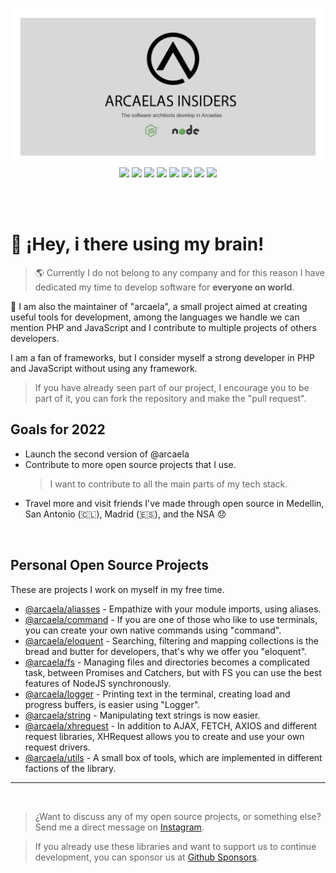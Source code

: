 
<br> <br>
<center>
<img src="./assets/banner.svg">

<img src="https://img.shields.io/badge/SPONSOR-%E2%99%A5-pink">
<img src="https://img.shields.io/badge/LICENCE-MD-blue">


<img src="https://img.shields.io/badge/aliasses-npm-red">
<img src="https://img.shields.io/badge/command-npm-blue">
<img src="https://img.shields.io/badge/eloquent-npm-orange">
<img src="https://img.shields.io/badge/fs-npm-violet">
<img src="https://img.shields.io/badge/logger-npm-green">
<img src="https://img.shields.io/badge/logger-npm-xhrequest">
</center>

<br> <br>

# 👋 ¡Hey, i there using my brain!

> 🌎 Currently I do not belong to any company and for this reason I have dedicated my time to develop software for **everyone on world**.

🚧 I am also the maintainer of "arcaela", a small project aimed at creating useful tools for development, among the languages ​​we handle we can mention PHP and JavaScript and I contribute to multiple projects of others developers.

I am a fan of frameworks, but I consider myself a strong developer in PHP and JavaScript without using any framework.

> If you have already seen part of our project, I encourage you to be part of it, you can fork the repository and make the "pull request".

## Goals for 2022
- Launch the second version of @arcaela
- Contribute to more open source projects that I use.
    > I want to contribute to all the main parts of my tech stack.
- Travel more and visit friends I've made through open source in Medellin, San Antonio (🇨🇱),  Madrid (🇪🇸), and the NSA 😞


<br/>

## Personal Open Source Projects

These are projects I work on myself in my free time.

- [@arcaela/aliasses](https://github.com/arcaela/arcaela/aliasses) - Empathize with your module imports, using aliases.
- [@arcaela/command](https://github.com/arcaela/arcaela/command) - If you are one of those who like to use terminals, you can create your own native commands using "command".
- [@arcaela/eloquent](https://github.com/arcaela/arcaela/eloquent) - Searching, filtering and mapping collections is the bread and butter for developers, that's why we offer you "eloquent".
- [@arcaela/fs](https://github.com/arcaela/arcaela/fs) - Managing files and directories becomes a complicated task, between Promises and Catchers, but with FS you can use the best features of NodeJS synchronously.
- [@arcaela/logger](https://github.com/arcaela/arcaela/logger) - Printing text in the terminal, creating load and progress buffers, is easier using "Logger".
- [@arcaela/string](https://github.com/arcaela/arcaela/string) - Manipulating text strings is now easier.
- [@arcaela/xhrequest](https://github.com/arcaela/arcaela/xhrequest) - In addition to AJAX, FETCH, AXIOS and different request libraries, XHRequest allows you to create and use your own request drivers.
- [@arcaela/utils](https://github.com/arcaela/arcaela/utils) - A small box of tools, which are implemented in different factions of the library.

<hr/><br/>

> ¿Want to discuss any of my open source projects, or something else? Send me a direct message on [Instagram](https://instagram.com/arcaelas).

> If you already use these libraries and want to support us to continue development, you can sponsor us at [Github Sponsors](https://github.com/sponsors/arcaela).